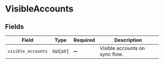 # VisibleAccounts


## Fields

| Field                          | Type                           | Required                       | Description                    |
| ------------------------------ | ------------------------------ | ------------------------------ | ------------------------------ |
| `visible_accounts`             | list[*str*]                    | :heavy_minus_sign:             | Visible accounts on sync flow. |